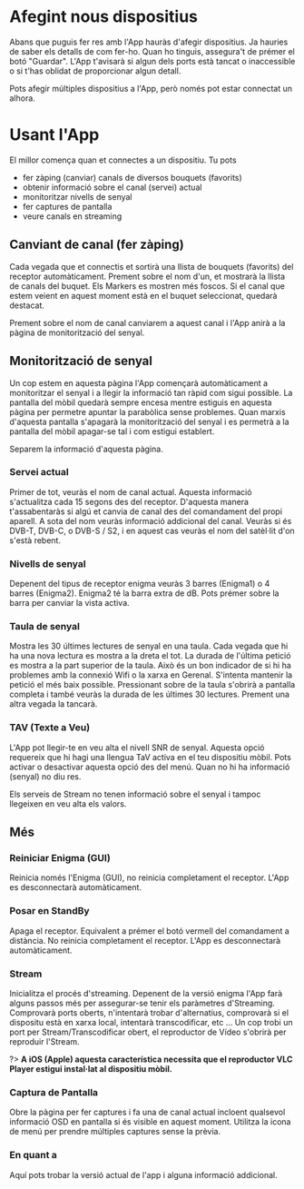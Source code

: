 # Afegint nous dispositius
Abans que puguis fer res amb l'App hauràs d'afegir dispositius. Ja hauries de saber els detalls de com fer-ho. Quan ho tinguis, assegura't de prémer el botó "Guardar".
L'App t'avisarà si algun dels ports està tancat o inaccessible o si t'has oblidat de proporcionar algun detall.

Pots afegir múltiples dispositius a l'App, però només pot estar connectat un alhora.

# Usant l'App
El millor comença quan et connectes a un dispositiu. Tu pots

- fer zàping (canviar) canals de diversos bouquets (favorits)
- obtenir informació sobre el canal (servei) actual
- monitoritzar nivells de senyal
- fer captures de pantalla
- veure canals en streaming

## Canviant de canal (fer zàping)
Cada vegada que et connectis et sortirà una llista de bouquets (favorits) del receptor automàticament. Prement sobre el nom d'un, et mostrarà la llista de canals del buquet. Els Markers es mostren més foscos. Si el canal que estem veient en aquest moment està en el buquet seleccionat, quedarà destacat.

Prement sobre el nom de canal canviarem a aquest canal i l'App anirà a la pàgina de monitorització del senyal.

## Monitorització de senyal
Un cop estem en aquesta pàgina l'App començarà automàticament a monitoritzar el senyal i a llegir la informació tan ràpid com sigui possible. La pantalla del mòbil quedarà sempre encesa mentre estiguis en aquesta pàgina per permetre apuntar la parabòlica sense problemes. Quan marxis d'aquesta pantalla s'apagarà la monitorització del senyal i es permetrà a la pantalla del mòbil apagar-se tal i com estigui establert.

Separem la informació d'aquesta pàgina.

### Servei actual
Primer de tot, veuràs el nom de canal actual. Aquesta informació s'actualitza cada 15 segons des del receptor. D'aquesta manera t'assabentaràs si algú et canvia de canal des del comandament del propi aparell. A sota del nom veuràs informació addicional del canal. Veuràs si és DVB-T, DVB-C, o DVB-S / S2, i en aquest cas veuràs el nom del satèl·lit d'on s'està rebent.

### Nivells de senyal
Depenent del tipus de receptor enigma veuràs 3 barres (Enigma1) o 4 barres (Enigma2). Enigma2 té la barra extra de dB. Pots prémer sobre la barra per canviar la vista activa.

### Taula de senyal
Mostra les 30 últimes lectures de senyal en una taula. Cada vegada que hi ha una nova lectura es mostra a la dreta el tot. La durada de l'última petició es mostra a la part superior de la taula. Això és un bon indicador de si hi ha problemes amb la connexió Wifi o la xarxa en Gerenal. S'intenta mantenir la petició el més baix possible. Pressionant sobre de la taula s'obrirà a pantalla completa i també veuràs la durada de les últimes 30 lectures. Prement una altra vegada la tancarà.

### TAV (Texte a Veu)
L'App pot llegir-te en veu alta el nivell SNR de senyal. Aquesta opció requereix que hi hagi una llengua TaV activa en el teu dispositiu mòbil. Pots activar o desactivar aquesta opció des del menú. Quan no hi ha informació (senyal) no diu res.

Els serveis de Stream no tenen informació sobre el senyal i tampoc llegeixen en veu alta els valors.
 
## Més
### Reiniciar Enigma (GUI)
Reinicia només l'Enigma (GUI), no reinicia completament el receptor. L'App es desconnectarà automàticament.
### Posar en StandBy
Apaga el receptor. Equivalent a prémer el botó vermell del comandament a distància. No reinicia completament el receptor. L'App es desconnectarà automàticament.
### Stream
Inicialitza el procés d'streaming. Depenent de la versió enigma l'App farà alguns passos més per assegurar-se tenir els paràmetres d'Streaming. Comprovarà ports oberts, n'intentarà trobar d'alternatius, comprovarà si el dispositu està en xarxa local, intentarà transcodificar, etc ... Un cop trobi un port per Stream/Transcodificar obert, el reproductor de Vídeo s'obrirà per reproduir l'Stream.

?> **A iOS (Apple) aquesta característica necessita que el reproductor VLC Player estigui instal·lat al dispositiu mòbil.**
### Captura de Pantalla
Obre la pàgina per fer captures i fa una de canal actual incloent qualsevol informació OSD en pantalla si és visible en aquest moment. Utilitza la icona de menú per prendre múltiples captures sense la prèvia.
### En quant a
Aquí pots trobar la versió actual de l'app i alguna informació addicional.
